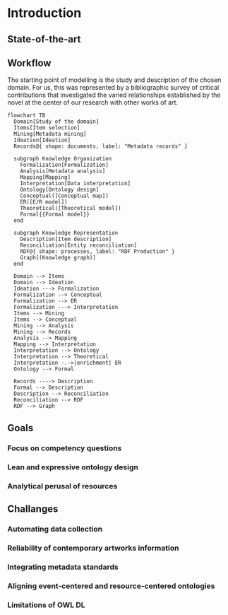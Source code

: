 # Introduction

## State-of-the-art

## Workflow

The starting point of modelling is the study and description of the chosen domain. For us, this was represented by a bibliographic survey of critical contributions that investigated the varied relationships established by the novel at the center of our research with other works of art.

<style>
  [data-md-color-scheme="default"] {
    --md-mermaid-label-bg-color: #EDEDED;
  }

  [data-md-color-scheme="slate"] {
    --md-mermaid-label-bg-color: #363941;
  }
</style>

``` mermaid
flowchart TB
  Domain[Study of the domain]
  Items[Item selection]
  Mining[Metadata mining]
  Ideation[Ideation]
  Records@{ shape: documents, label: "Metadata records" }

  subgraph Knowledge Organization
    Formalization[Formalization]
    Analysis[Metadata analysis]
    Mapping[Mapping]
    Interpretation[Data interpretation]
    Ontology[Ontology design]
    Conceptual([Conceptual map])
    ER([E/R model])
    Theoretical([Theoretical model])
    Formal{{Formal model}}
  end

  subgraph Knowledge Representation
    Description[Item description]
    Reconciliation[Entity reconciliation]
    RDF@{ shape: processes, label: "RDF Production" }
    Graph[(Knowledge graph)]
  end

  Domain --> Items
  Domain --> Ideation
  Ideation ---> Formalization
  Formalization --> Conceptual
  Formalization --> ER
  Formalization ---> Interpretation
  Items --> Mining
  Items --> Conceptual
  Mining --> Analysis
  Mining --> Records
  Analysis --> Mapping
  Mapping --> Interpretation
  Interpretation --> Ontology
  Interpretation --> Theoretical
  Interpretation -.->|enrichment| ER
  Ontology --> Formal

  Records ----> Description
  Formal --> Description
  Description --> Reconciliation
  Reconciliation --> RDF
  RDF --> Graph

```

## Goals

### Focus on competency questions

### Lean and expressive ontology design

### Analytical perusal of resources

## Challanges

### Automating data collection

### Reliability of contemporary artworks information

### Integrating metadata standards

### Aligning event-centered and resource-centered ontologies

### Limitations of OWL DL